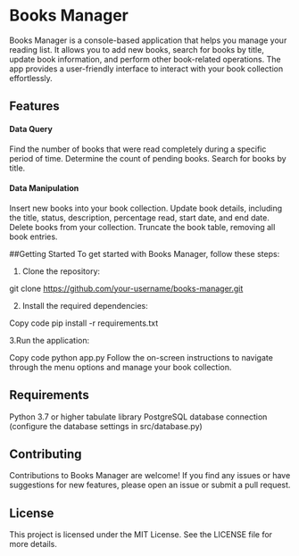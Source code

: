 # Books Manager
Books Manager is a console-based application that helps you manage your reading list. It allows you to add new books, search for books by title, update book information, and perform other book-related operations. The app provides a user-friendly interface to interact with your book collection effortlessly.

## Features
#### Data Query

Find the number of books that were read completely during a specific period of time.
Determine the count of pending books.
Search for books by title.

#### Data Manipulation

Insert new books into your book collection.
Update book details, including the title, status, description, percentage read, start date, and end date.
Delete books from your collection.
Truncate the book table, removing all book entries.

##Getting Started
To get started with Books Manager, follow these steps:

1. Clone the repository:

git clone https://github.com/your-username/books-manager.git

2. Install the required dependencies:

Copy code
pip install -r requirements.txt

3.Run the application:

Copy code
python app.py
Follow the on-screen instructions to navigate through the menu options and manage your book collection.

## Requirements
Python 3.7 or higher
tabulate library
PostgreSQL database connection (configure the database settings in src/database.py)

## Contributing
Contributions to Books Manager are welcome! If you find any issues or have suggestions for new features, please open an issue or submit a pull request.

## License
This project is licensed under the MIT License. See the LICENSE file for more details.





